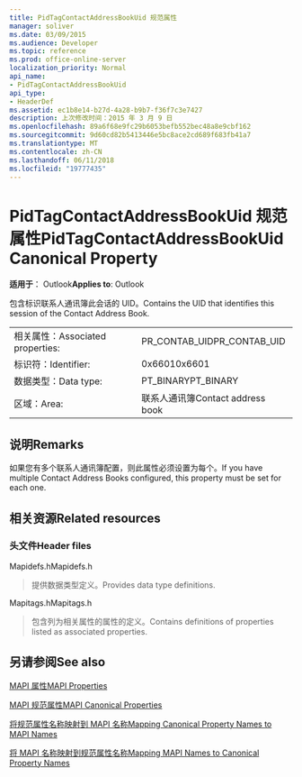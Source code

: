```yaml
---
title: PidTagContactAddressBookUid 规范属性
manager: soliver
ms.date: 03/09/2015
ms.audience: Developer
ms.topic: reference
ms.prod: office-online-server
localization_priority: Normal
api_name:
- PidTagContactAddressBookUid
api_type:
- HeaderDef
ms.assetid: ec1b8e14-b27d-4a28-b9b7-f36f7c3e7427
description: 上次修改时间：2015 年 3 月 9 日
ms.openlocfilehash: 89a6f68e9fc29b6053befb552bec48a8e9cbf162
ms.sourcegitcommit: 9d60cd82b5413446e5bc8ace2cd689f683fb41a7
ms.translationtype: MT
ms.contentlocale: zh-CN
ms.lasthandoff: 06/11/2018
ms.locfileid: "19777435"
---
```

# <a name="pidtagcontactaddressbookuid-canonical-property"></a><span data-ttu-id="b4214-103">PidTagContactAddressBookUid 规范属性</span><span class="sxs-lookup"><span data-stu-id="b4214-103">PidTagContactAddressBookUid Canonical Property</span></span>

  
  
<span data-ttu-id="b4214-104">**适用于**： Outlook</span><span class="sxs-lookup"><span data-stu-id="b4214-104">**Applies to**: Outlook</span></span> 
  
<span data-ttu-id="b4214-105">包含标识联系人通讯簿此会话的 UID。</span><span class="sxs-lookup"><span data-stu-id="b4214-105">Contains the UID that identifies this session of the Contact Address Book.</span></span>
  
|||
|:-----|:-----|
|<span data-ttu-id="b4214-106">相关属性：</span><span class="sxs-lookup"><span data-stu-id="b4214-106">Associated properties:</span></span>  <br/> |<span data-ttu-id="b4214-107">PR_CONTAB_UID</span><span class="sxs-lookup"><span data-stu-id="b4214-107">PR_CONTAB_UID</span></span>  <br/> |
|<span data-ttu-id="b4214-108">标识符：</span><span class="sxs-lookup"><span data-stu-id="b4214-108">Identifier:</span></span>  <br/> |<span data-ttu-id="b4214-109">0x6601</span><span class="sxs-lookup"><span data-stu-id="b4214-109">0x6601</span></span>  <br/> |
|<span data-ttu-id="b4214-110">数据类型：</span><span class="sxs-lookup"><span data-stu-id="b4214-110">Data type:</span></span>  <br/> |<span data-ttu-id="b4214-111">PT_BINARY</span><span class="sxs-lookup"><span data-stu-id="b4214-111">PT_BINARY</span></span>  <br/> |
|<span data-ttu-id="b4214-112">区域：</span><span class="sxs-lookup"><span data-stu-id="b4214-112">Area:</span></span>  <br/> |<span data-ttu-id="b4214-113">联系人通讯簿</span><span class="sxs-lookup"><span data-stu-id="b4214-113">Contact address book</span></span>  <br/> |
   
## <a name="remarks"></a><span data-ttu-id="b4214-114">说明</span><span class="sxs-lookup"><span data-stu-id="b4214-114">Remarks</span></span>

<span data-ttu-id="b4214-115">如果您有多个联系人通讯簿配置，则此属性必须设置为每个。</span><span class="sxs-lookup"><span data-stu-id="b4214-115">If you have multiple Contact Address Books configured, this property must be set for each one.</span></span> 
  
## <a name="related-resources"></a><span data-ttu-id="b4214-116">相关资源</span><span class="sxs-lookup"><span data-stu-id="b4214-116">Related resources</span></span>

### <a name="header-files"></a><span data-ttu-id="b4214-117">头文件</span><span class="sxs-lookup"><span data-stu-id="b4214-117">Header files</span></span>

<span data-ttu-id="b4214-118">Mapidefs.h</span><span class="sxs-lookup"><span data-stu-id="b4214-118">Mapidefs.h</span></span>
  
> <span data-ttu-id="b4214-119">提供数据类型定义。</span><span class="sxs-lookup"><span data-stu-id="b4214-119">Provides data type definitions.</span></span>
    
<span data-ttu-id="b4214-120">Mapitags.h</span><span class="sxs-lookup"><span data-stu-id="b4214-120">Mapitags.h</span></span>
  
> <span data-ttu-id="b4214-121">包含列为相关属性的属性的定义。</span><span class="sxs-lookup"><span data-stu-id="b4214-121">Contains definitions of properties listed as associated properties.</span></span>
    
## <a name="see-also"></a><span data-ttu-id="b4214-122">另请参阅</span><span class="sxs-lookup"><span data-stu-id="b4214-122">See also</span></span>



[<span data-ttu-id="b4214-123">MAPI 属性</span><span class="sxs-lookup"><span data-stu-id="b4214-123">MAPI Properties</span></span>](mapi-properties.md)
  
[<span data-ttu-id="b4214-124">MAPI 规范属性</span><span class="sxs-lookup"><span data-stu-id="b4214-124">MAPI Canonical Properties</span></span>](mapi-canonical-properties.md)
  
[<span data-ttu-id="b4214-125">将规范属性名称映射到 MAPI 名称</span><span class="sxs-lookup"><span data-stu-id="b4214-125">Mapping Canonical Property Names to MAPI Names</span></span>](mapping-canonical-property-names-to-mapi-names.md)
  
[<span data-ttu-id="b4214-126">将 MAPI 名称映射到规范属性名称</span><span class="sxs-lookup"><span data-stu-id="b4214-126">Mapping MAPI Names to Canonical Property Names</span></span>](mapping-mapi-names-to-canonical-property-names.md)

